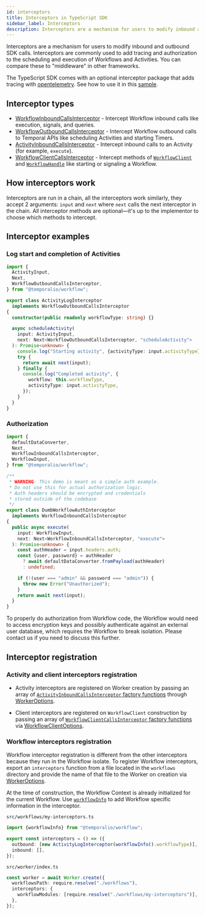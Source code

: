 ```yaml
---
id: interceptors
title: Interceptors in TypeScript SDK
sidebar_label: Interceptors
description: Interceptors are a mechanism for users to modify inbound and outbound SDK calls. Interceptors are commonly used to add tracing and authorization to the scheduling and execution of Workflows and Activities. You can compare these to "middleware" in other frameworks.
---
```


Interceptors are a mechanism for users to modify inbound and outbound SDK calls.
Interceptors are commonly used to add tracing and authorization to the scheduling and execution of Workflows and Activities.
You can compare these to "middleware" in other frameworks.

The TypeScript SDK comes with an optional interceptor package that adds tracing with [opentelemetry](https://www.npmjs.com/package/@temporalio/interceptors-opentelemetry). See how to use it in this [sample](https://github.com/temporalio/samples-typescript/tree/main/interceptors-opentelemetry).

## Interceptor types

- [WorkflowInboundCallsInterceptor](https://typescript.temporal.io/api/interfaces/workflow.workflowinboundcallsinterceptor/) - Intercept Workflow inbound calls like execution, signals, and queries.
- [WorkflowOutboundCallsInterceptor](https://typescript.temporal.io/api/interfaces/workflow.workflowoutboundcallsinterceptor/) - Intercept Workflow outbound calls to Temporal APIs like scheduling Activities and starting Timers.
- [ActivityInboundCallsInterceptor](https://typescript.temporal.io/api/interfaces/worker.activityinboundcallsinterceptor) - Intercept inbound calls to an Activity (for example, `execute`).
- [WorkflowClientCallsInterceptor](https://typescript.temporal.io/api/interfaces/client.workflowclientcallsinterceptor/) - Intercept methods of [`WorkflowClient`](https://typescript.temporal.io/api/classes/client.workflowclient/) and [`WorkflowHandle`](https://typescript.temporal.io/api/interfaces/client.workflowhandle) like starting or signaling a Workflow.

## How interceptors work

Interceptors are run in a chain, all the interceptors work similarly, they accept 2 arguments: `input` and `next` where `next` calls the next interceptor in the chain.
All interceptor methods are optional—it's up to the implementor to choose which methods to intercept.

## Interceptor examples

<!--TODO use snipsync-->

### Log start and completion of Activities

```ts
import {
  ActivityInput,
  Next,
  WorkflowOutboundCallsInterceptor,
} from "@temporalio/workflow";

export class ActivityLogInterceptor
  implements WorkflowOutboundCallsInterceptor
{
  constructor(public readonly workflowType: string) {}

  async scheduleActivity(
    input: ActivityInput,
    next: Next<WorkflowOutboundCallsInterceptor, "scheduleActivity">
  ): Promise<unknown> {
    console.log("Starting activity", {activityType: input.activityType});
    try {
      return await next(input);
    } finally {
      console.log("Completed activity", {
        workflow: this.workflowType,
        activityType: input.activityType,
      });
    }
  }
}
```

### Authorization

```ts
import {
  defaultDataConverter,
  Next,
  WorkflowInboundCallsInterceptor,
  WorkflowInput,
} from "@temporalio/workflow";

/**
 * WARNING: This demo is meant as a simple auth example.
 * Do not use this for actual authorization logic.
 * Auth headers should be encrypted and credentials
 * stored outside of the codebase
 */
export class DumbWorkflowAuthInterceptor
  implements WorkflowInboundCallsInterceptor
{
  public async execute(
    input: WorkflowInput,
    next: Next<WorkflowInboundCallsInterceptor, "execute">
  ): Promise<unknown> {
    const authHeader = input.headers.auth;
    const {user, password} = authHeader
      ? await defaultDataConverter.fromPayload(authHeader)
      : undefined;

    if (!(user === "admin" && password === "admin")) {
      throw new Error("Unauthorized");
    }
    return await next(input);
  }
}
```

To properly do authorization from Workflow code, the Workflow would need to access encryption keys and possibly authenticate against an external user database, which requires the Workflow to break isolation.
Please contact us if you need to discuss this further.

## Interceptor registration

### Activity and client interceptors registration

- Activity interceptors are registered on Worker creation by passing an array of [`ActivityInboundCallsInterceptor` factory functions](https://typescript.temporal.io/api/interfaces/worker.activityinboundcallsinterceptorfactory) through [WorkerOptions](https://typescript.temporal.io/api/interfaces/worker.workeroptions#interceptors).

- Client interceptors are registered on `WorkflowClient` construction by passing an array of [`WorkflowClientCallsInterceptor` factory functions](https://typescript.temporal.io/api/interfaces/client.workflowclientcallsinterceptorfactory) via [WorkflowClientOptions](https://typescript.temporal.io/api/interfaces/client.workflowclientoptions#interceptors).

### Workflow interceptors registration

Workflow interceptor registration is different from the other interceptors because they run in the Workflow isolate. To register Workflow interceptors, export an `interceptors` function from a file located in the `workflows` directory and provide the name of that file to the Worker on creation via [WorkerOptions](https://typescript.temporal.io/api/interfaces/worker.workeroptions#interceptors).

At the time of construction, the Workflow Context is already initialized for the current Workflow.
Use [`workflowInfo`](https://typescript.temporal.io/api/namespaces/workflow#workflowinfo) to add Workflow specific information in the interceptor.

`src/workflows/my-interceptors.ts`

```ts
import {workflowInfo} from "@temporalio/workflow";

export const interceptors = () => ({
  outbound: [new ActivityLogInterceptor(workflowInfo().workflowType)],
  inbound: [],
});
```

`src/worker/index.ts`

```ts
const worker = await Worker.create({
  workflowsPath: require.resolve("./workflows"),
  interceptors: {
    workflowModules: [require.resolve("./workflows/my-interceptors")],
  },
});
```
